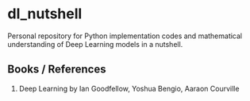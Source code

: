 # dl_nutshell
Personal repository for Python implementation codes and mathematical understanding of Deep Learning models in a nutshell.


## Books / References
1. Deep Learning by Ian Goodfellow, Yoshua Bengio, Aaraon Courville
